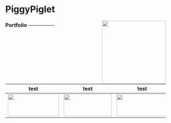 <h1>PiggyPiglet</h1>
<img width="200px" align="right" src="https://piggypiglet.me/includes/img/tophazard.svg">
<h3>Portfolio ───────</h3>

| test | test | test |
| --- | --- | --- |
| <img height="70px" width="160px" src="https://piggypiglet.me/includes/img/portfolio/rpf.png"> | <img height="70px" width="150px" src="https://piggypiglet.me/includes/img/portfolio/gary.png"> | <img height="70px" width="160px" src="https://piggypiglet.me/includes/img/portfolio/papi.png"> |